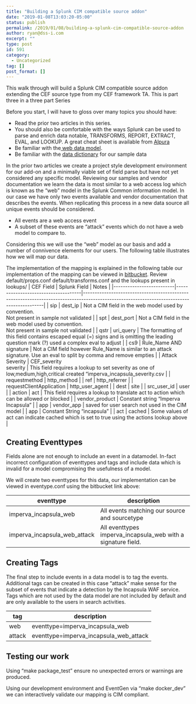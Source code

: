 ```yaml
---
title: "Building a Splunk CIM compatible source addon"
date: "2019-01-08T13:03:20-05:00"
status: publish
permalink: /2019/01/08/building-a-splunk-cim-compatible-source-addon
author: ryan@dss-i.com
excerpt: ""
type: post
id: 591
category:
  - Uncategorized
tag: []
post_format: []
---
```


This walk through will build a Splunk CIM compatible source addon extending the CEF source type from my CEF framework TA. This is part three in a three part Series

Before you start, I will have to gloss over many topics you should have:

- Read the prior two articles in this series.
- You should also be comfortable with the ways Splunk can be used to parse and enrich data notable, TRANSFORMS, REPORT, EXTRACT, EVAL, and LOOKUP. A great cheat sheet is available from [Alpura](https://www.aplura.com/wp-content/uploads/2016/09/data_onboarding_cheat_sheet_v2.pdf)
- Be familiar with the[ web data model](https://docs.splunk.com/Documentation/CIM/4.12.0/User/Web).
- Be familiar with the [data dictionary](https://docs.incapsula.com/Content/read-more/log-file-structure.htm#Logfields) for our sample data

In the prior two articles we create a project style development environment for our add-on and a minimally viable set of field parse but have not yet considered any specific model. Reviewing our samples and vendor documentation we learn the data is most similar to a web access log which is known as the “web” model in the Splunk Common information model. In our case we have only two events available and vendor documentation that describes the events. When replicating this process in a new data source all unique events should be considered.

- All events are a web access event
- A subset of these events are “attack” events which do not have a web model to compare to.

Considering this we will use the “web” model as our basis and add a number of connivence elements for our users. The following table illustrates how we will map our data.

The implementation of the mapping is explained in the following table our implementation of the mapping can be viewed in [bitbucket](https://bitbucket.org/SPLServices/ta-cef-imperva-incapsula/src/master/src/TA-cef-imperva-incapsula-for-splunk/). Review default/props.conf default/transforms.conf and the lookups present in lookups/
| CEF Field | Splunk Field | Notes |
|--------------------------|-------------------------------------|-------------------------------------------------------------------------------------------------------------------------------------------|
| sip | dest_ip | Not a CIM field in the web model used by convention.  
Not present in sample not validated |
| spt | dest_port | Not a CIM field in the web model used by convention.  
Not present in sample not validated |
| qstr | uri_query | The formatting of this field contains escaped equal (=) signs and is omitting the leading question mark (?) used a complex eval to adjust |
| cs9 | Rule_Name AND signature | Not a CIM field however Rule_Name is similar to an attack signature. Use an eval to split by comma and remove empties |
| Attack Severity | CEF_severity  
severity | This field requires a lookup to set severity as one of low,medium,high,critical created “imperva_incapsula_severity.csv |
| requestmethod | http_method |
| ref | http_referrer |
| requestClientApplication | http_user_agent |
| dest | site |
| src_user_id | user |
| action | act | This field requires a lookup to translate act to action which can be allowed or blocked |
| vendor_product | Constant string “Imperva Incapsula” |
| app | vendor_app | saved for user search not used in the CIM model |
| app | Constant String “incapsula” |
| act | cached | Some values of act can indicate cached which is set to true using the actions lookup above |

## Creating Eventtypes

Fields alone are not enough to include an event in a datamodel. In-fact incorrect configuration of eventtypes and tags and include data which is invalid for a model compromising the usefulness of a model.

We will create two eventtypes for this data, our implementation can be viewed in eventype.conf using the bitbucket link above:

| eventtype                    | description                                                  |
| ---------------------------- | ------------------------------------------------------------ |
| imperva_incapsula_web        | All events matching our source and sourcetype                |
| imperva_incapsula_web_attack | All eventtypes imperva_incapsula_web with a signature field. |

## Creating Tags

The final step to include events in a data model is to tag the events. Additional tags can be created in this case “attack” make sense for the subset of events that indicate a detection by the Incapsula WAF service. Tags which are not used by the data model are not included by default and are only available to the users in search activities.

| tag    | description                            |
| ------ | -------------------------------------- |
| web    | eventtype=imperva_incapsula_web        |
| attack | eventtype=imperva_incapsula_web_attack |

## Testing our work

Using “make package_test” ensure no unexpected errors or warnings are produced.

Using our development environment and EventGen via “make docker_dev” we can interactively validate our mapping is CIM compliant.
